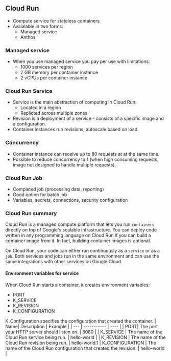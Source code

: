 ## Cloud Run  
- Compute service for stateless containers
- Avaialable in two forms:
    - Managed service
    - Anthos
### Managed service  
- When you use managed service you pay per use with limitations:
    - 1000 services per region
    - 2 GB memory per container instance
    - 2 vCPUs per container instance

### Cloud Run Service
- Service is the main abstraction of computing in Cloud Run:
    - Located in a region
    - Replicted across multiple zones
- Revision is a deployment of a service - consists of a specific image and a configuration.
- Container instances run revisions, autoscale based on load

### Concurrency  
- Container instance can receive up to 80 requests at at the same time.
- Possible to reduce concurrency to 1 (when high consuming requests, image not designed to handle multiple requests).


### Cloud Run Job  
- Completed job (processing data, reporting)  
- Good option for batch job
- Variables, secrets, connections, security configuration

### Cloud Run summary  
Cloud Run is a managed compute platform that lets you run `containers` directly on top of Google's scalable infrastructure.
You can deploy code written in any programming language on Cloud Run if you can build a container image from it. In fact, building container images is optional.  

On Cloud Run, your code can either run continuously as a `service` or as a `job`. Both services and jobs run in the same environment and can use the same integrations with other services on Google Cloud.  


#### Environment variables for service  
When Cloud Run starts a container, it creates environment variables:  
- PORT  
- K_SERVICE  
- K_REVISION  
- K_CONFIGURATION  

K_Configuration specifies the configuration that created the container.
| Name|	Description |	Example |
| --- | ----------- | ---- |
| PORT|	The port your HTTP server should listen on. |	8080 |
| K_SERVICE |	The name of the Cloud Run service being run. |	hello-world |
| K_REVISION |	The name of the Cloud Run revision being run. |	hello-world.1 |
 K_CONFIGURATION |	The name of the Cloud Run configuration that created the revision. |	hello-world |  
